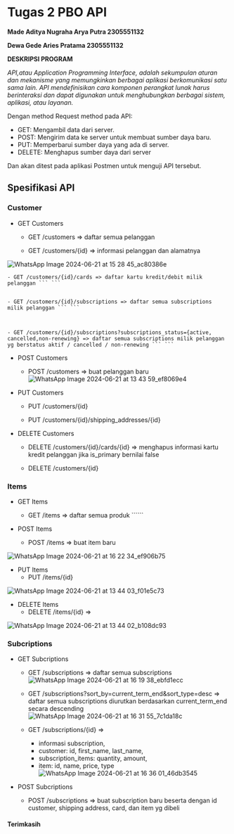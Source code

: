 
# Tugas 2 PBO API

**Made Aditya Nugraha Arya Putra 2305551132**

**Dewa Gede Aries Pratama 2305551132**

****DESKRIPSI PROGRAM****

*API,atau Application Programming Interface, adalah sekumpulan aturan dan mekanisme yang memungkinkan berbagai aplikasi berkomunikasi satu sama lain. API mendefinisikan cara komponen perangkat lunak harus berinteraksi dan dapat digunakan untuk menghubungkan berbagai sistem, aplikasi, atau layanan.*

Dengan method Request method pada API:

- GET: Mengambil data dari server.
- POST: Mengirim data ke server untuk membuat sumber daya baru.
- PUT: Memperbarui sumber daya yang ada di server.
- DELETE: Menghapus sumber daya dari server

Dan akan ditest pada aplikasi Postmen untuk menguji API tersebut.
## Spesifikasi API

### Customer
- GET Customers
    - GET /customers => daftar semua pelanggan ``` ```


    - GET /customers/{id} => informasi pelanggan dan alamatnya ``` ```

![WhatsApp Image 2024-06-21 at 15 28 45_ac80386e](https://github.com/Adittt11/java-pembayaran-api/assets/146901357/1559d19c-dc28-449d-8c1d-ec75c9c10f62)



    - GET /customers/{id}/cards => daftar kartu kredit/debit milik pelanggan ``` ```


    - GET /customers/{id}/subscriptions => daftar semua subscriptions milik pelanggan ``` ```



    - GET /customers/{id}/subscriptions?subscriptions_status={active, cancelled,non-renewing} => daftar semua subscriptions milik pelanggan yg berstatus aktif / cancelled / non-renewing ``` ```



- POST Customers
    - POST /customers => buat pelanggan baru  ``` ```
![WhatsApp Image 2024-06-21 at 13 43 59_ef8069e4](https://github.com/Adittt11/java-pembayaran-api/assets/146901357/844ee641-6837-4145-af1c-2b9e41b3659f)

 

- PUT Customers
    - PUT /customers/{id} ``` ```


    - PUT /customers/{id}/shipping_addresses/{id} ``` ```

 

- DELETE Customers 
    - DELETE /customers/{id}/cards/{id} => menghapus informasi kartu kredit pelanggan jika is_primary bernilai false ``` ```

 

    - DELETE /customers/{id} ``` ```


### Items
- GET Items
    - GET /items => daftar semua produk ``````

- POST Items
    - POST /items => buat item baru ``` ```

![WhatsApp Image 2024-06-21 at 16 22 34_ef906b75](https://github.com/Adittt11/java-pembayaran-api/assets/146901357/64dc76d4-1a1f-4c06-ab8b-4221d4474bb8)


- PUT Items
    - PUT /items/{id} ``` ```

![WhatsApp Image 2024-06-21 at 13 44 03_f01e5c73](https://github.com/Adittt11/java-pembayaran-api/assets/146901357/78e10ccf-f628-45fd-a2af-2b162ed66e0d)


- DELETE Items
    - DELETE /items/{id} => 

![WhatsApp Image 2024-06-21 at 13 44 02_b108dc93](https://github.com/Adittt11/java-pembayaran-api/assets/146901357/dd2f1f4e-29e8-4cbc-baea-cea4fe5242ef)


### Subcriptions
- GET Subcriptions
    - GET /subscriptions => daftar semua subscriptions ``` ```
![WhatsApp Image 2024-06-21 at 16 19 38_ebfd1ecc](https://github.com/Adittt11/java-pembayaran-api/assets/146901357/b9b1a7cf-3a5c-48d2-9d5e-c060c66a81c3)



    - GET /subscriptions?sort_by=current_term_end&sort_type=desc => daftar semua subscriptions diurutkan berdasarkan current_term_end secara descending ``` ```
![WhatsApp Image 2024-06-21 at 16 31 55_7c1da18c](https://github.com/Adittt11/java-pembayaran-api/assets/146901357/10d09620-3a48-410a-b6fa-826189087663)



    - GET /subscriptions/{id} =>
        + informasi subscription,
        + customer: id, first_name, last_name,
        + subscription_items: quantity, amount,
        + item: id, name, price, type 
        ``` ```
![WhatsApp Image 2024-06-21 at 16 36 01_46db3545](https://github.com/Adittt11/java-pembayaran-api/assets/146901357/f01e3dfa-a6de-40c8-8456-a5548a02d38c)


- POST Subcriptions
    - POST /subscriptions => buat subscription baru beserta dengan id customer, shipping address, card, dan item yg dibeli ``` ``` 







#### Terimkasih


